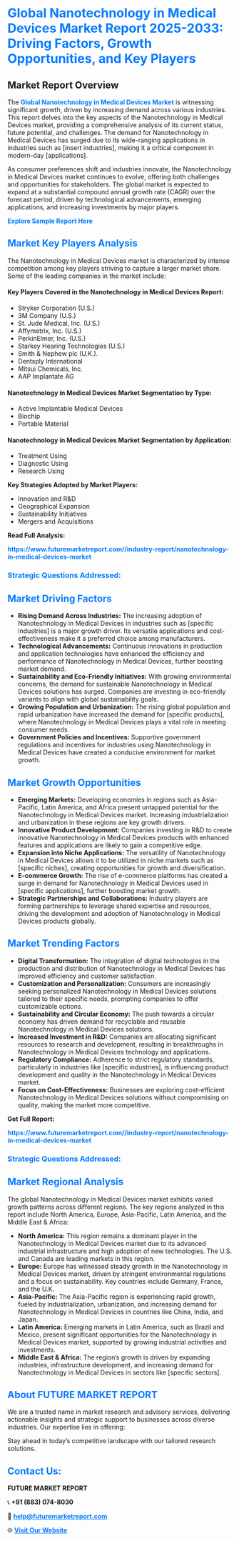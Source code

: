 <h1 style="color: #007BFF;">Global Nanotechnology in Medical Devices Market Report 2025-2033: Driving Factors, Growth Opportunities, and Key Players</h1>

<section id="overview">
<h2>Market Report Overview</h2>
<p>The <a href="https://www.futuremarketreport.com//industry-report/nanotechnology-in-medical-devices-market" style="color: #007BFF; text-decoration: none;"><strong>Global Nanotechnology in Medical Devices Market</strong></a> is witnessing significant growth, driven by increasing demand across various industries. This report delves into the key aspects of the Nanotechnology in Medical Devices market, providing a comprehensive analysis of its current status, future potential, and challenges. The demand for Nanotechnology in Medical Devices has surged due to its wide-ranging applications in industries such as [insert industries], making it a critical component in modern-day [applications].</p>
<p>As consumer preferences shift and industries innovate, the Nanotechnology in Medical Devices market continues to evolve, offering both challenges and opportunities for stakeholders. The global market is expected to expand at a substantial compound annual growth rate (CAGR) over the forecast period, driven by technological advancements, emerging applications, and increasing investments by major players.</p>
</section>

<section id="overview">
<p><a href="https://www.futuremarketreport.com//request-sample/reportId=85605" style="color: #007BFF; text-decoration: none;"><strong>Explore Sample Report Here</strong></a></p>
</section>

<section id="key-players">
<h2 style="color: #007BFF;">Market Key Players Analysis</h2>
<p>The Nanotechnology in Medical Devices market is characterized by intense competition among key players striving to capture a larger market share. Some of the leading companies in the market include:</p>
<h4>Key Players Covered in the Nanotechnology in Medical Devices Report:</h4>
<ul><li>Stryker Corporation (U.S.)</li><li>3M Company (U.S.)</li><li>St. Jude Medical, Inc. (U.S.)</li><li>Affymetrix, Inc. (U.S.)</li><li>PerkinElmer, Inc. (U.S.)</li><li>Starkey Hearing Technologies (U.S.)</li><li>Smith &amp; Nephew plc (U.K.).</li><li>Dentsply International</li><li>Mitsui Chemicals, Inc.</li><li>AAP Implantate AG</li></ul>
<h4>Nanotechnology in Medical Devices Market Segmentation by Type:</h4>
<ul><li>Active Implantable Medical Devices</li><li>Biochip</li><li>Portable Material</li></ul>

<h4>Nanotechnology in Medical Devices Market Segmentation by Application:</h4>
<ul><li>Treatment Using</li><li>Diagnostic Using</li><li>Research Using</li></ul>
<p><strong>Key Strategies Adopted by Market Players:</strong></p>
<ul>
<li>Innovation and R&D</li>
<li>Geographical Expansion</li>
<li>Sustainability Initiatives</li>
<li>Mergers and Acquisitions</li>
</ul>
</section>

<section>
<p><strong>Read Full Analysis: </strong></p><a href="https://www.futuremarketreport.com//industry-report/nanotechnology-in-medical-devices-market" style="color: #007BFF; text-decoration: none;"><strong>https://www.futuremarketreport.com//industry-report/nanotechnology-in-medical-devices-market</strong></a>
<h3 style="color: #007BFF;">Strategic Questions Addressed:</h3>
</section>

<section id="driving-factors">
<h2 style="color: #007BFF;">Market Driving Factors</h2>
<ul>
<li><strong>Rising Demand Across Industries:</strong> The increasing adoption of Nanotechnology in Medical Devices in industries such as [specific industries] is a major growth driver. Its versatile applications and cost-effectiveness make it a preferred choice among manufacturers.</li>
<li><strong>Technological Advancements:</strong> Continuous innovations in production and application technologies have enhanced the efficiency and performance of Nanotechnology in Medical Devices, further boosting market demand.</li>
<li><strong>Sustainability and Eco-Friendly Initiatives:</strong> With growing environmental concerns, the demand for sustainable Nanotechnology in Medical Devices solutions has surged. Companies are investing in eco-friendly variants to align with global sustainability goals.</li>
<li><strong>Growing Population and Urbanization:</strong> The rising global population and rapid urbanization have increased the demand for [specific products], where Nanotechnology in Medical Devices plays a vital role in meeting consumer needs.</li>
<li><strong>Government Policies and Incentives:</strong> Supportive government regulations and incentives for industries using Nanotechnology in Medical Devices have created a conducive environment for market growth.</li>
</ul>
</section>

<section id="growth-opportunities">
<h2 style="color: #007BFF;">Market Growth Opportunities</h2>
<ul>
<li><strong>Emerging Markets:</strong> Developing economies in regions such as Asia-Pacific, Latin America, and Africa present untapped potential for the Nanotechnology in Medical Devices market. Increasing industrialization and urbanization in these regions are key growth drivers.</li>
<li><strong>Innovative Product Development:</strong> Companies investing in R&D to create innovative Nanotechnology in Medical Devices products with enhanced features and applications are likely to gain a competitive edge.</li>
<li><strong>Expansion into Niche Applications:</strong> The versatility of Nanotechnology in Medical Devices allows it to be utilized in niche markets such as [specific niches], creating opportunities for growth and diversification.</li>
<li><strong>E-commerce Growth:</strong> The rise of e-commerce platforms has created a surge in demand for Nanotechnology in Medical Devices used in [specific applications], further boosting market growth.</li>
<li><strong>Strategic Partnerships and Collaborations:</strong> Industry players are forming partnerships to leverage shared expertise and resources, driving the development and adoption of Nanotechnology in Medical Devices products globally.</li>
</ul>
</section>

<section id="trending-factors">
<h2 style="color: #007BFF;">Market Trending Factors</h2>
<ul>
<li><strong>Digital Transformation:</strong> The integration of digital technologies in the production and distribution of Nanotechnology in Medical Devices has improved efficiency and customer satisfaction.</li>
<li><strong>Customization and Personalization:</strong> Consumers are increasingly seeking personalized Nanotechnology in Medical Devices solutions tailored to their specific needs, prompting companies to offer customizable options.</li>
<li><strong>Sustainability and Circular Economy:</strong> The push towards a circular economy has driven demand for recyclable and reusable Nanotechnology in Medical Devices solutions.</li>
<li><strong>Increased Investment in R&D:</strong> Companies are allocating significant resources to research and development, resulting in breakthroughs in Nanotechnology in Medical Devices technology and applications.</li>
<li><strong>Regulatory Compliance:</strong> Adherence to strict regulatory standards, particularly in industries like [specific industries], is influencing product development and quality in the Nanotechnology in Medical Devices market.</li>
<li><strong>Focus on Cost-Effectiveness:</strong> Businesses are exploring cost-efficient Nanotechnology in Medical Devices solutions without compromising on quality, making the market more competitive.</li>
</ul>
</section>

<section>
<p><strong>Get Full Report: </strong></p><a href="https://www.futuremarketreport.com//industry-report/nanotechnology-in-medical-devices-market" style="color: #007BFF; text-decoration: none;"><strong>https://www.futuremarketreport.com//industry-report/nanotechnology-in-medical-devices-market</strong></a>
<h3 style="color: #007BFF;">Strategic Questions Addressed:</h3>
</section>


<section id="regional-analysis">
<h2 style="color: #007BFF;">Market Regional Analysis</h2>
<p>The global Nanotechnology in Medical Devices market exhibits varied growth patterns across different regions. The key regions analyzed in this report include North America, Europe, Asia-Pacific, Latin America, and the Middle East & Africa:</p>
<ul>
<li><strong>North America:</strong> This region remains a dominant player in the Nanotechnology in Medical Devices market due to its advanced industrial infrastructure and high adoption of new technologies. The U.S. and Canada are leading markets in this region.</li>
<li><strong>Europe:</strong> Europe has witnessed steady growth in the Nanotechnology in Medical Devices market, driven by stringent environmental regulations and a focus on sustainability. Key countries include Germany, France, and the U.K.</li>
<li><strong>Asia-Pacific:</strong> The Asia-Pacific region is experiencing rapid growth, fueled by industrialization, urbanization, and increasing demand for Nanotechnology in Medical Devices in countries like China, India, and Japan.</li>
<li><strong>Latin America:</strong> Emerging markets in Latin America, such as Brazil and Mexico, present significant opportunities for the Nanotechnology in Medical Devices market, supported by growing industrial activities and investments.</li>
<li><strong>Middle East & Africa:</strong> The region’s growth is driven by expanding industries, infrastructure development, and increasing demand for Nanotechnology in Medical Devices in sectors like [specific sectors].</li>
</ul>
</section>

<footer>
<h2 style="color: #007BFF;">About FUTURE MARKET REPORT</h2>
<p>We are a trusted name in market research and advisory services, delivering actionable insights and strategic support to businesses across diverse industries. Our expertise lies in offering:</p>

<p>Stay ahead in today’s competitive landscape with our tailored research solutions.</p>

<h2 style="color: #007BFF;">Contact Us:</h2>
<p><strong>FUTURE MARKET REPORT</strong></p>
<p>📞 <strong>+91 (883) 074-8030</strong></p>
<p>📧 <strong><a href="mailto:help@futuremarketreport.com" style="color: #007BFF;">help@futuremarketreport.com</a></strong></p>
<p>🌐 <strong><a href="https://www.futuremarketreport.com/" style="color: #007BFF;">Visit Our Website</a></strong></p>
</footer>